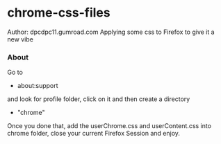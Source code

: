 # chrome-css-files 
Author: dpcdpc11.gumroad.com
Applying some css to Firefox to give it a new vibe

### About
Go to 

- about:support

and look for profile folder, click on it and then create a directory

- "chrome"

Once you done that, add the userChrome.css and userContent.css into chrome folder, close your current Firefox Session and enjoy.
